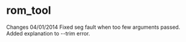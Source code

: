 rom_tool
========

Changes 04/01/2014
Fixed seg fault when too few arguments passed.
Added explanation to --trim error.
